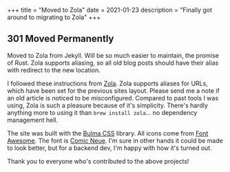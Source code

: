 +++
title = "Moved to Zola"
date = 2021-01-23
description = "Finally got around to migrating to Zola"
+++

## 301 Moved Permanently

Moved to Zola from Jekyll. Will be so much easier to maintain, the promise of Rust. Zola supports aliasing, so all old blog posts should have their alias with redirect to the new location.

I followed these instructions from [Zola](https://www.getzola.org/documentation/getting-started/overview/). Zola supports aliases for URLs, which have been set for the previous sites layout. Please send me a note if an old article is noticed to be misconfigured. Compared to past tools I was using, Zola is such a pleasure because of it's simplicity. There's hardly anything more to using it than `brew install zola`... no dependency management hell.

The site was built with the [Bulma CSS](https://bulma.io) library. All icons come from [Font Awesome](https://fontawesome.com). The font is [Comic Neue](http://comicneue.com). I'm sure in other hands it could be made to look better, but for a backend dev, I'm happy with how it's turned out.

Thank you to everyone who's contributed to the above projects!
